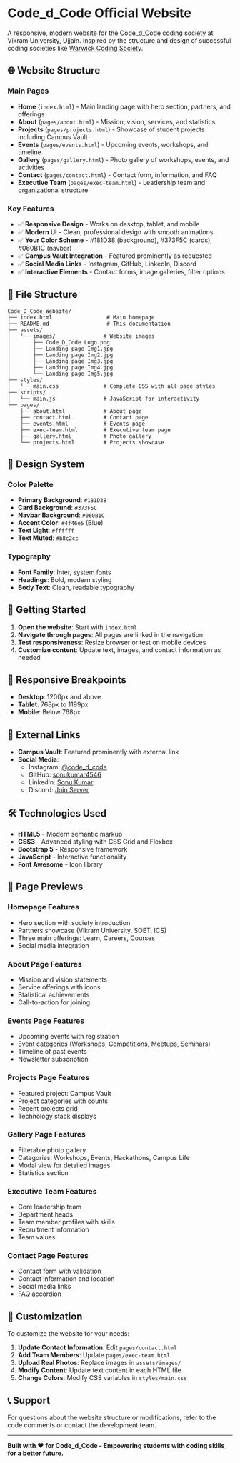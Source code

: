 # Code_d_Code Official Website

A responsive, modern website for the Code_d_Code coding society at Vikram University, Ujjain. Inspired by the structure and design of successful coding societies like [Warwick Coding Society](https://www.warwickcodingsociety.com/).

## 🌐 Website Structure

### **Main Pages**
- **Home** (`index.html`) - Main landing page with hero section, partners, and offerings
- **About** (`pages/about.html`) - Mission, vision, services, and statistics
- **Projects** (`pages/projects.html`) - Showcase of student projects including Campus Vault
- **Events** (`pages/events.html`) - Upcoming events, workshops, and timeline
- **Gallery** (`pages/gallery.html`) - Photo gallery of workshops, events, and activities
- **Contact** (`pages/contact.html`) - Contact form, information, and FAQ
- **Executive Team** (`pages/exec-team.html`) - Leadership team and organizational structure

### **Key Features**
- ✅ **Responsive Design** - Works on desktop, tablet, and mobile
- ✅ **Modern UI** - Clean, professional design with smooth animations
- ✅ **Your Color Scheme** - #181D38 (background), #373F5C (cards), #060B1C (navbar)
- ✅ **Campus Vault Integration** - Featured prominently as requested
- ✅ **Social Media Links** - Instagram, GitHub, LinkedIn, Discord
- ✅ **Interactive Elements** - Contact forms, image galleries, filter options

## 📁 File Structure

```
Code_D_Code Website/
├── index.html                 # Main homepage
├── README.md                  # This documentation
├── assets/
│   └── images/               # Website images
│       ├── Code_D_Code Logo.png
│       ├── Landing page Img1.jpg
│       ├── Landing page Img2.jpg
│       ├── Landing page Img3.jpg
│       ├── Landing page Img4.jpg
│       └── Landing page Img5.jpg
├── styles/
│   └── main.css              # Complete CSS with all page styles
├── scripts/
│   └── main.js               # JavaScript for interactivity
└── pages/
    ├── about.html            # About page
    ├── contact.html          # Contact page
    ├── events.html           # Events page
    ├── exec-team.html        # Executive team page
    ├── gallery.html          # Photo gallery
    └── projects.html         # Projects showcase
```

## 🎨 Design System

### **Color Palette**
- **Primary Background**: `#181D38`
- **Card Background**: `#373F5C`
- **Navbar Background**: `#060B1C`
- **Accent Color**: `#4f46e5` (Blue)
- **Text Light**: `#ffffff`
- **Text Muted**: `#b8c2cc`

### **Typography**
- **Font Family**: Inter, system fonts
- **Headings**: Bold, modern styling
- **Body Text**: Clean, readable typography

## 🚀 Getting Started

1. **Open the website**: Start with `index.html`
2. **Navigate through pages**: All pages are linked in the navigation
3. **Test responsiveness**: Resize browser or test on mobile devices
4. **Customize content**: Update text, images, and contact information as needed

## 📱 Responsive Breakpoints

- **Desktop**: 1200px and above
- **Tablet**: 768px to 1199px
- **Mobile**: Below 768px

## 🔗 External Links

- **Campus Vault**: Featured prominently with external link
- **Social Media**: 
  - Instagram: [@code_d_code](https://www.instagram.com/code_d_code/)
  - GitHub: [sonukumar4546](https://github.com/sonukumar4546)
  - LinkedIn: [Sonu Kumar](https://www.linkedin.com/in/sonu-kumar-29848626a/)
  - Discord: [Join Server](https://discord.gg/EHx3cD9z/)

## 🛠️ Technologies Used

- **HTML5** - Modern semantic markup
- **CSS3** - Advanced styling with CSS Grid and Flexbox
- **Bootstrap 5** - Responsive framework
- **JavaScript** - Interactive functionality
- **Font Awesome** - Icon library

## 📸 Page Previews

### **Homepage Features**
- Hero section with society introduction
- Partners showcase (Vikram University, SOET, ICS)
- Three main offerings: Learn, Careers, Courses
- Social media integration

### **About Page Features**
- Mission and vision statements
- Service offerings with icons
- Statistical achievements
- Call-to-action for joining

### **Events Page Features**
- Upcoming events with registration
- Event categories (Workshops, Competitions, Meetups, Seminars)
- Timeline of past events
- Newsletter subscription

### **Projects Page Features**
- Featured project: Campus Vault
- Project categories with counts
- Recent projects grid
- Technology stack displays

### **Gallery Page Features**
- Filterable photo gallery
- Categories: Workshops, Events, Hackathons, Campus Life
- Modal view for detailed images
- Statistics section

### **Executive Team Features**
- Core leadership team
- Department heads
- Team member profiles with skills
- Recruitment information
- Team values

### **Contact Page Features**
- Contact form with validation
- Contact information and location
- Social media links
- FAQ accordion

## 🔧 Customization

To customize the website for your needs:

1. **Update Contact Information**: Edit `pages/contact.html`
2. **Add Team Members**: Update `pages/exec-team.html`
3. **Upload Real Photos**: Replace images in `assets/images/`
4. **Modify Content**: Update text content in each HTML file
5. **Change Colors**: Modify CSS variables in `styles/main.css`

## 📞 Support

For questions about the website structure or modifications, refer to the code comments or contact the development team.

---

**Built with ❤️ for Code_d_Code - Empowering students with coding skills for a better future.** 